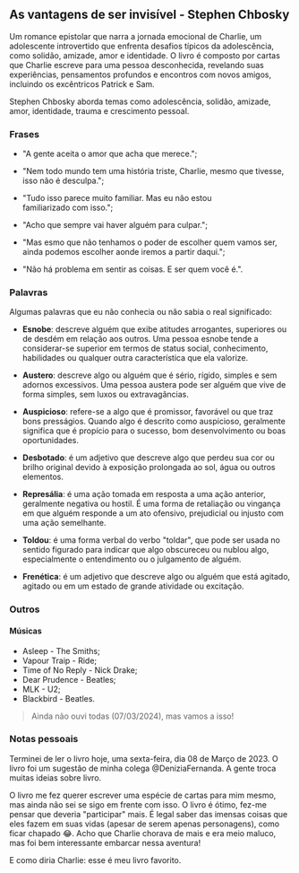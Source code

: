 ## As vantagens de ser invisível - Stephen Chbosky

Um romance epistolar que narra a jornada emocional de Charlie, um adolescente introvertido que enfrenta desafios típicos da adolescência, como solidão, amizade, amor e identidade. O livro é composto por cartas que Charlie escreve para uma pessoa desconhecida, revelando suas experiências, pensamentos profundos e encontros com novos amigos, incluindo os excêntricos Patrick e Sam.

Stephen Chbosky aborda temas como adolescência, solidão, amizade, amor, identidade, trauma e crescimento pessoal.

### Frases 

- "A gente aceita o amor que acha que merece.";

- "Nem todo mundo tem uma história triste, Charlie, mesmo que tivesse, isso não é desculpa.";

- "Tudo isso parece muito familiar. Mas eu não estou familiarizado com isso.";

- "Acho que sempre vai haver alguém para culpar.";

- "Mas esmo que não tenhamos o poder de escolher quem vamos ser, ainda podemos escolher aonde iremos a partir daqui.";

- "Não há problema em sentir as coisas. E ser quem você é.".

### Palavras

Algumas palavras que eu não conhecia ou não sabia o real significado:

- **Esnobe**: descreve alguém que exibe atitudes arrogantes, superiores ou de desdém em relação aos outros. Uma pessoa esnobe tende a considerar-se superior em termos de status social, conhecimento, habilidades ou qualquer outra característica que ela valorize.

- **Austero**: descreve algo ou alguém que é sério, rígido, simples e sem adornos excessivos. Uma pessoa austera pode ser alguém que vive de forma simples, sem luxos ou extravagâncias.

- **Auspicioso**: refere-se a algo que é promissor, favorável ou que traz bons presságios. Quando algo é descrito como auspicioso, geralmente significa que é propício para o sucesso, bom desenvolvimento ou boas oportunidades. 

- **Desbotado**: é um adjetivo que descreve algo que perdeu sua cor ou brilho original devido à exposição prolongada ao sol, água ou outros elementos. 

- **Represália**: é uma ação tomada em resposta a uma ação anterior, geralmente negativa ou hostil. É uma forma de retaliação ou vingança em que alguém responde a um ato ofensivo, prejudicial ou injusto com uma ação semelhante.

- **Toldou**: é uma forma verbal do verbo "toldar", que pode ser usada no sentido figurado para indicar que algo obscureceu ou nublou algo, especialmente o entendimento ou o julgamento de alguém.

- **Frenética**: é um adjetivo que descreve algo ou alguém que está agitado, agitado ou em um estado de grande atividade ou excitação.

### Outros 

#### Músicas

- Asleep - The Smiths;
- Vapour Traip - Ride;
- Time of No Reply - Nick Drake;
- Dear Prudence - Beatles;
- MLK - U2;
- Blackbird - Beatles.

> Ainda não ouvi todas (07/03/2024), mas vamos a isso!

### Notas pessoais

Terminei de ler o livro hoje, uma sexta-feira, dia 08 de Março de 2023. O livro foi um sugestão de minha colega @DeniziaFernanda. A gente troca muitas ideias sobre livro.

O livro me fez querer escrever uma espécie de cartas para mim mesmo, mas ainda não sei se sigo em frente com isso. O livro é ótimo, fez-me pensar que deveria "participar" mais. É legal saber das imensas coisas que eles fazem em suas vidas (apesar de serem apenas personagens), como ficar chapado 😂. Acho que Charlie chorava de mais e era meio maluco, mas foi bem interessante embarcar nessa aventura! 

E como diria Charlie: esse é meu livro favorito. 
